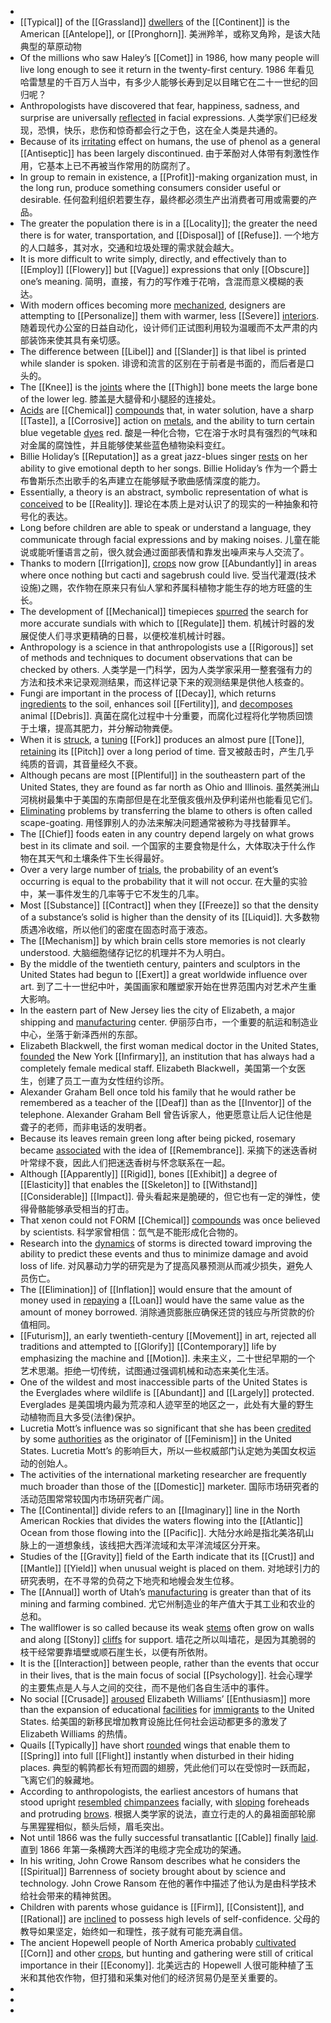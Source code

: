 -
- [[Typical]] of the [[Grassland]] [dwellers]([[Dweller]]) of the [[Continent]] is the American [[Antelope]], or [[Pronghorn]].
  美洲羚羊，或称叉角羚，是该大陆典型的草原动物
- Of the millions who saw Haley’s [[Comet]] in 1986, how many people will live long enough to see it return in the twenty-first century.
  1986 年看见哈雷慧星的千百万人当中，有多少人能够长寿到足以目睹它在二十一世纪的回归呢？
- Anthropologists have discovered that fear, happiness, sadness, and surprise are universally [reflected]([[Reflect]]) in facial expressions.
  人类学家们已经发现，恐惧，快乐，悲伤和惊奇都会行之于色，这在全人类是共通的。
- Because of its [irritating]([[Irritate]]) effect on humans, the use of phenol as a general [[Antiseptic]] has been largely discontinued.
  由于苯酚对人体带有刺激性作用，它基本上已不再被当作常用的防腐剂了。
- In group to remain in existence, a [[Profit]]-making organization must, in the long run, produce something consumers consider useful or desirable.
  任何盈利组织若要生存，最终都必须生产出消费者可用或需要的产品。
- The greater the population there is in a [[Locality]]; the greater the need there is for water, transportation, and [[Disposal]] of [[Refuse]].
  一个地方的人口越多，其对水，交通和垃圾处理的需求就会越大。
- It is more difficult to write simply, directly, and effectively than to [[Employ]] [[Flowery]] but [[Vague]] expressions that only [[Obscure]] one’s meaning.
  简明，直接，有力的写作难于花哨，含混而意义模糊的表达。
- With modern offices becoming more [mechanized]([[Mechanize]]), designers are attempting to [[Personalize]] them with warmer, less [[Severe]] [interiors]([[Interior]]).
  随着现代办公室的日益自动化，设计师们正试图利用较为温暖而不太严肃的内部装饰来使其具有亲切感。
- The difference between [[Libel]] and [[Slander]] is that libel is printed while slander is spoken.
  诽谤和流言的区别在于前者是书面的，而后者是口头的。
- The [[Knee]] is the [joints]([[Joint]]) where the [[Thigh]] bone meets the large bone of the lower leg.
  膝盖是大腿骨和小腿胫的连接处。
- [Acids]([[Acid]]) are [[Chemical]] [compounds]([[Compound]]) that, in water solution, have a sharp [[Taste]], a [[Corrosive]] action on [metals]([[Metal]]), and the ability to turn certain blue vegetable [dyes]([[Dye]]) red.
  酸是一种化合物，它在溶于水时具有强烈的气味和对金属的腐蚀性，并且能够使某些蓝色植物染料变红。
- Billie Holiday’s [[Reputation]] as a great jazz-blues singer [rests]([[Rest]]) on her ability to give emotional depth to her songs.
  Billie Holiday’s 作为一个爵士布鲁斯乐杰出歌手的名声建立在能够赋予歌曲感情深度的能力。
- Essentially, a theory is an abstract, symbolic representation of what is [conceived]([[Conceive]]) to be [[Reality]].
  理论在本质上是对认识了的现实的一种抽象和符号化的表达。
- Long before children are able to speak or understand a language, they communicate through facial expressions and by making noises.
  儿童在能说或能听懂语言之前，很久就会通过面部表情和靠发出噪声来与人交流了。
- Thanks to modern [[Irrigation]], [crops]([[Crop]]) now grow [[Abundantly]] in areas where once nothing but cacti and sagebrush could live.
  受当代灌溉(技术设施)之赐，农作物在原来只有仙人掌和荞属科植物才能生存的地方旺盛的生长。
- The development of [[Mechanical]] timepieces [spurred]([[Spur]]) the search for more accurate sundials with which to [[Regulate]] them.
  机械计时器的发展促使人们寻求更精确的日晷，以便校准机械计时器。
- Anthropology is a science in that anthropologists use a [[Rigorous]] set of methods and techniques to document observations that can be checked by others.
  人类学是一门科学，因为人类学家采用一整套强有力的方法和技术来记录观测结果，而这样记录下来的观测结果是供他人核查的。
- Fungi are important in the process of [[Decay]], which returns [ingredients]([[Ingredient]]) to the soil, enhances soil [[Fertility]], and [decomposes]([[Decompose]]) animal [[Debris]].
  真菌在腐化过程中十分重要，而腐化过程将化学物质回馈于土壤，提高其肥力，并分解动物粪便。
- When it is [struck]([[Strike]]), a [tuning]([[Tune]]) [[Fork]] produces an almost pure [[Tone]], [retaining]([[Retain]]) its [[Pitch]] over a long period of time.
  音叉被敲击时，产生几乎纯质的音调，其音量经久不衰。
- Although pecans are most [[Plentiful]] in the southeastern part of the United States, they are found as far north as Ohio and Illinois.
  虽然美洲山河桃树最集中于美国的东南部但是在北至俄亥俄州及伊利诺州也能看见它们。
- [Eliminating]([[Eliminate]]) problems by transferring the blame to others is often called scape-goating.
  用怪罪别人的办法来解决问题通常被称为寻找替罪羊。
- The [[Chief]] foods eaten in any country depend largely on what grows best in its climate and soil.
  一个国家的主要食物是什么，大体取决于什么作物在其天气和土壤条件下生长得最好。
- Over a very large number of [trials]([[Trial]]), the probability of an event’s occurring is equal to the probability that it will not occur.
  在大量的实验中，某一事件发生的几率等于它不发生的几率。
- Most [[Substance]] [[Contract]] when they [[Freeze]] so that the density of a substance’s solid is higher than the density of its [[Liquid]].
  大多数物质遇冷收缩，所以他们的密度在固态时高于液态。
- The [[Mechanism]] by which brain cells store memories is not clearly understood.
  大脑细胞储存记忆的机理并不为人明白。
- By the middle of the twentieth century, painters and sculptors in the United States had begun to [[Exert]] a great worldwide influence over art.
  到了二十一世纪中叶，美国画家和雕塑家开始在世界范围内对艺术产生重大影响。
- In the eastern part of New Jersey lies the city of Elizabeth, a major shipping and [manufacturing]([[Manufacture]]) center.
  伊丽莎白市，一个重要的航运和制造业中心，坐落于新泽西州的东部。
- Elizabeth Blackwell, the first woman medical doctor in the United States, [founded]([[Found]]) the New York [[Infirmary]], an institution that has always had a completely female medical staff.
  Elizabeth Blackwell，美国第一个女医生，创建了员工一直为女性纽约诊所。
- Alexander Graham Bell once told his family that he would rather be remembered as a teacher of the [[Deaf]] than as the [[Inventor]] of the telephone.
  Alexander Graham Bell 曾告诉家人，他更愿意让后人记住他是聋子的老师，而非电话的发明者。
- Because its leaves remain green long after being picked, rosemary became [associated]([[Associate]]) with the idea of [[Remembrance]].
  采摘下的迷迭香树叶常绿不衰，因此人们把迷迭香树与怀念联系在一起。
- Although [[Apparently]] [[Rigid]], bones [[Exhibit]] a degree of [[Elasticity]] that enables the [[Skeleton]] to [[Withstand]] [[Considerable]] [[Impact]].
  骨头看起来是脆硬的，但它也有一定的弹性，使得骨骼能够承受相当的打击。
- That xenon could not FORM [[Chemical]] [compounds]([[Compound]]) was once believed by scientists.
  科学家曾相信：氙气是不能形成化合物的。
- Research into the [dynamics]([[Dynamic]]) of storms is directed toward improving the ability to predict these events and thus to minimize damage and avoid loss of life.
  对风暴动力学的研究是为了提高风暴预测从而减少损失，避免人员伤亡。
- The [[Elimination]] of [[Inflation]] would ensure that the amount of money used in [repaying]([[Repay]]) a [[Loan]] would have the same value as the amount of money borrowed.
  消除通货膨胀应确保还贷的钱应与所贷款的价值相同。
- [[Futurism]], an early twentieth-century [[Movement]] in art, rejected all traditions and attempted to [[Glorify]] [[Contemporary]] life by emphasizing the machine and [[Motion]].
  未来主义，二十世纪早期的一个艺术思潮。拒绝一切传统，试图通过强调机械和动态来美化生活。
- One of the wildest and most inaccessible parts of the United States is the Everglades where wildlife is [[Abundant]] and [[Largely]] protected.
  Everglades 是美国境内最为荒凉和人迹罕至的地区之一，此处有大量的野生动植物而且大多受(法律)保护。
- Lucretia Mott’s influence was so significant that she has been [credited]([[Credit]]) by some [authorities]([[Authority]]) as the originator of [[Feminism]] in the United States.
  Lucretia Mott’s 的影响巨大，所以一些权威部门认定她为美国女权运动的创始人。
- The activities of the international marketing researcher are frequently much broader than those of the [[Domestic]] marketer.
  国际市场研究者的活动范围常常较国内市场研究者广阔。
- The [[Continental]] divide refers to an [[Imaginary]] line in the North American Rockies that divides the waters flowing into the [[Atlantic]] Ocean from those flowing into the [[Pacific]].
  大陆分水岭是指北美洛矶山脉上的一道想象线，该线把大西洋流域和太平洋流域区分开来。
- Studies of the [[Gravity]] field of the Earth indicate that its [[Crust]] and [[Mantle]] [[Yield]] when unusual weight is placed on them.
  对地球引力的研究表明，在不寻常的负荷之下地壳和地幔会发生位移。
- The [[Annual]] worth of Utah’s [manufacturing]([[Manufacture]]) is greater than that of its mining and farming combined.
  尤它州制造业的年产值大于其工业和农业的总和。
- The wallflower is so called because its weak [stems]([[Stem]]) often grow on walls and along [[Stony]] [cliffs]([[Cliff]]) for support.
  墙花之所以叫墙花，是因为其脆弱的枝干经常要靠墙壁或顺石崖生长，以便有所依附。
- It is the [[Interaction]] between people, rather than the events that occur in their lives, that is the main focus of social [[Psychology]].
  社会心理学的主要焦点是人与人之间的交往，而不是他们各自生活中的事件。
- No social [[Crusade]] [aroused]([[Arouse]]) Elizabeth Williams’ [[Enthusiasm]] more than the expansion of educational [facilities]([[Facility]]) for [immigrants]([[Immigrant]]) to the United States.
  给美国的新移民增加教育设施比任何社会运动都更多的激发了 Elizabeth Williams 的热情。
- Quails [[Typically]] have short [rounded]([[Round]]) wings that enable them to [[Spring]] into full [[Flight]] instantly when disturbed in their hiding places.
  典型的鹌鹑都长有短而圆的翅膀，凭此他们可以在受惊时一跃而起，飞离它们的躲藏地。
- According to anthropologists, the earliest ancestors of humans that stood upright [resembled]([[Resemble]]) [chimpanzees]([[Chimpanzee]]) facially, with [sloping]([[Slop]]) foreheads and protruding [brows]([[Brow]]).
  根据人类学家的说法，直立行走的人的鼻祖面部轮廓与黑猩猩相似，额头后倾，眉毛突出。
- Not until 1866 was the fully successful transatlantic [[Cable]] finally [laid]([[Lay]]).
  直到 1866 年第一条横跨大西洋的电缆才完全成功的架通。
- In his writing, John Crowe Ransom describes what he considers the [[Spiritual]] Barrenness of society brought about by science and technology.
  John Crowe Ransom 在他的著作中描述了他认为是由科学技术给社会带来的精神贫困。
- Children with parents whose guidance is [[Firm]], [[Consistent]], and [[Rational]] are [inclined]([[Incline]]) to possess high levels of self-confidence.
  父母的教导如果坚定，始终如一和理性，孩子就有可能充满自信。
- The ancient Hopewell people of North America probably [cultivated]([[Cultivate]]) [[Corn]] and other [crops]([[Crop]]), but hunting and gathering were still of critical importance in their [[Economy]].
  北美远古的 Hopewell 人很可能种植了玉米和其他农作物，但打猎和采集对他们的经济贸易仍是至关重要的。
-
-
-